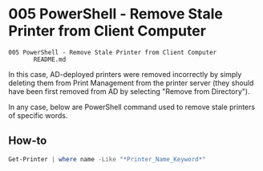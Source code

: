 # 005 PowerShell - Remove Stale Printer from Client Computer

```
005 PowerShell - Remove Stale Printer from Client Computer
       README.md
```

In this case, AD-deployed printers were removed incorrectly by simply deleting them from Print Management from the printer server (they should have been first removed from AD by selecting "Remove from Directory").

In any case, below are PowerShell command used to remove stale printers of specific words.

## How-to

```ps1
Get-Printer | where name -Like "*Printer_Name_Keyword*"
```